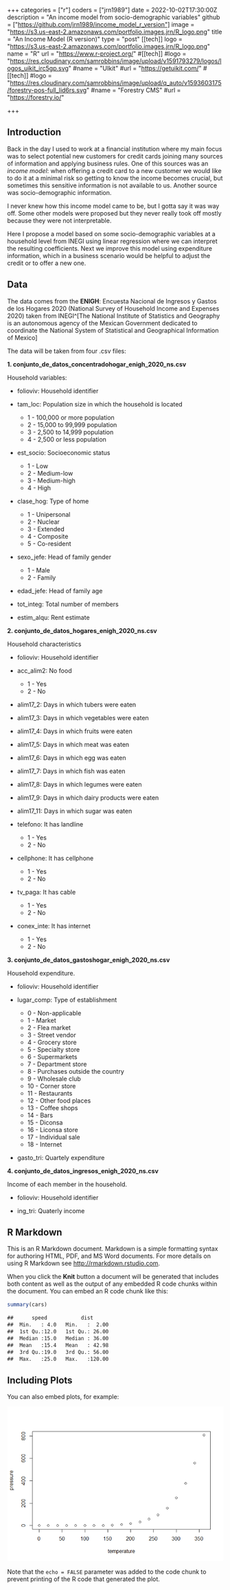 +++
categories = ["r"]
coders = ["jrn1989"]
date = 2022-10-02T17:30:00Z
description = "An income model from socio-demographic variables"
github = ["https://github.com/jrn1989/income_model_r_version"]
image = "https://s3.us-east-2.amazonaws.com/portfolio.images.jrn/R_logo.png"
title = "An Income Model (R version)"
type = "post"
[[tech]]
logo = "https://s3.us-east-2.amazonaws.com/portfolio.images.jrn/R_logo.png"
name = "R"
url = "https://www.r-project.org/"
#[[tech]]
#logo = "https://res.cloudinary.com/samrobbins/image/upload/v1591793279/logos/logos_uikit_irc5gp.svg"
#name = "UIkit"
#url = "https://getuikit.com/"
#[[tech]]
#logo = "https://res.cloudinary.com/samrobbins/image/upload/q_auto/v1593603175/forestry-pos-full_lid6rs.svg"
#name = "Forestry CMS"
#url = "https://forestry.io/"

+++



## Introduction
<!--
When offering a credit to a new customer, we would like to do it at a minimal risk so getting to know the income becomes crucial, but sometimes this sensitive information is not available to us.

I remember back in the day when I was working at a financial institution, there was an income model that we used to select potential new customers and offer them a credit according their estimated income (among other business related rules that I won't discuss here). I never knew how this model came to be, but I gotta say it was way off. Some other models were proposed but they never took off, mostly because the data was hard to get or it was not interpretable.

Here I propose a model based on some socio-demographic variables at a household level from INEGI using linear regression and then we improve this model using expenditure information, which in a real case scenario would be helpful to adjust the credit of even offer a new one.

I remember back in the day when I was working at a financial institution, there was an income model that we used to select potential new customers and offer them a credit according their estimated income (among other business related rules that I won't discuss here). I never knew how this model came to be, but I gotta say it was way off. Some other models were proposed but they never took off, mostly because the data was hard to get or it was not interpretable.
-->

Back in the day I used to work at a financial institution where my main focus was to select potential new customers for credit cards joining many sources of information and applying business rules. One of this sources was an *income model*: when offering a credit card to a new customer we would like to do it at a minimal risk so getting to know the income becomes crucial, but sometimes this sensitive information is not available to us. Another source was socio-demographic information.

I never knew how this income model came to be, but I gotta say it was way off. Some other models were proposed but they never really took off mostly because they were not interpretable.

Here I propose a model based on some socio-demographic variables at a household level from INEGI using linear regression where we can interpret the resulting coefficients. Next we improve this model using expenditure information, which in a business scenario would be helpful to adjust the credit or to offer a new one.

## Data

The data comes from the **ENIGH**: Encuesta Nacional de Ingresos y Gastos de los Hogares 2020 (National Survey of Household Income and Expenses 2020) taken from INEGI^[The National Institute of Statistics and Geography is an autonomous agency of the Mexican Government dedicated to coordinate the National System of Statistical and Geographical Information of Mexico]


The data will be taken from four .csv files:

**1. conjunto_de_datos_concentradohogar_enigh_2020_ns.csv**

Household variables:
<!--folioviv, tam_loc, est_socio, clase_hog, sexo_jefe, edad_jefe, tot_integ, estim_alqu-->

* folioviv: Household identifier

* tam_loc: Population size in which the household is located
  + 1 - 100,000 or more population
  + 2 - 15,000 to 99,999 population
  + 3 - 2,500 to 14,999 population
  + 4 - 2,500 or less population

* est_socio: Socioeconomic status
  + 1 - Low
  + 2 - Medium-low
  + 3 - Medium-high
  + 4 - High

* clase_hog: Type of home
  + 1 - Unipersonal
  + 2 - Nuclear
  + 3 - Extended
  + 4 - Composite  
  + 5 - Co-resident

* sexo_jefe: Head of family gender
  + 1 - Male
  + 2 - Family

* edad_jefe: Head of family age

* tot_integ: Total number of members

* estim_alqu: Rent estimate

**2. conjunto_de_datos_hogares_enigh_2020_ns.csv**

<!--folioviv, acc_alim2, alim17_2, alim17_3, alim17_4, alim17_5, alim17_6, alim17_7, alim17_8, alim17_9, alim17_11,
                telefono, celular, tv_paga, conex_inte-->

Household characteristics

* folioviv: Household identifier

* acc_alim2: No food
  + 1 - Yes
  + 2 - No

* alim17_2: Days in which tubers were eaten

* alim17_3: Days in which vegetables were eaten

* alim17_4: Days in which fruits were eaten

* alim17_5: Days in which meat was eaten

* alim17_6: Days in which egg was eaten

* alim17_7: Days in which fish was eaten

* alim17_8: Days in which legumes were eaten

* alim17_9: Days in which dairy products were eaten

* alim17_11: Days in which sugar was eaten

* telefono: It has landline
  + 1 - Yes
  + 2 - No

* cellphone: It has cellphone
  + 1 - Yes
  + 2 - No

* tv_paga: It has cable
  + 1 - Yes
  + 2 - No

* conex_inte: It has internet
  + 1 - Yes
  + 2 - No

**3. conjunto_de_datos_gastoshogar_enigh_2020_ns.csv**

<!--folioviv, lugar_comp, gasto_tri-->

Household expenditure.

* folioviv: Household identifier

* lugar_comp: Type of establishment
  + 0 - Non-applicable
  + 1 - Market
  + 2 - Flea market
  + 3 - Street vendor
  + 4 - Grocery store
  + 5 - Specialty store
  + 6 - Supermarkets
  + 7 - Department store
  + 8 - Purchases outside the country
  + 9 - Wholesale club
  + 10 - Corner store
  + 11 - Restaurants
  + 12 - Other food places
  + 13 - Coffee shops
  + 14 - Bars
  + 15 - Diconsa
  + 16 - Liconsa store
  + 17 - Individual sale
  + 18 - Internet

* gasto_tri: Quartely expenditure


**4. conjunto_de_datos_ingresos_enigh_2020_ns.csv**

Income of each member in the household.

* folioviv: Household identifier

* ing_tri: Quaterly income

## R Markdown

This is an R Markdown document. Markdown is a simple formatting syntax for authoring HTML, PDF, and MS Word documents. For more details on using R Markdown see <http://rmarkdown.rstudio.com>.

When you click the **Knit** button a document will be generated that includes both content as well as the output of any embedded R code chunks within the document. You can embed an R code chunk like this:


```r
summary(cars)
```

```
##      speed           dist       
##  Min.   : 4.0   Min.   :  2.00  
##  1st Qu.:12.0   1st Qu.: 26.00  
##  Median :15.0   Median : 36.00  
##  Mean   :15.4   Mean   : 42.98  
##  3rd Qu.:19.0   3rd Qu.: 56.00  
##  Max.   :25.0   Max.   :120.00
```

## Including Plots

You can also embed plots, for example:

![](example_files/figure-html/pressure-1.png)<!-- -->

Note that the `echo = FALSE` parameter was added to the code chunk to prevent printing of the R code that generated the plot.
